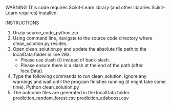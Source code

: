 WARNING
This code requires Scikit-Learn library (and other libraries Scikit-Learn requires) installed.

INSTRUCTIONS
1. Unzip source_code_python.zip
2. Using command line, navigate to the source code directory where clean_solution.py resides.
3. Open clean_solution.py and update the absolute file path to the localData folder in line 293.
	* Please use slash (/) instead of back-slash.
	* Please ensure there is a slash at the end of the path (after localData).
4. Type the following commands to run clean_solution. Ignore any warnings and wait until the program finishes running (it might take some time).
	Python clean_solution.py
5. The outcome files are generated in the localData folder.
	prediction_random_forest.csv
	prediction_adaboost.csv
